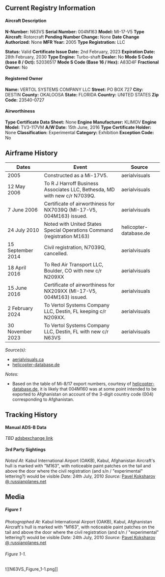 ## Current Registry Information
#### Aircraft Description
**N-Number:** N63VS
**Serial Number:** 004M163
**Model:** MI-17-V5
**Type Aircraft:** Rotorcraft
**Pending Number Change:** None
**Date Change Authorized:** None
**MFR Year:** 2005
**Type Registration:** LLC

**Status:** Valid
**Certificate Issue Date:** 2nd February, 2023
**Expiration Date:** 28th February, 2030
**Type Engine:** Turbo-shaft
**Dealer:** No
**Mode S Code (base 8 / Oct):** 52036517
**Mode S Code (Base 16 / Hex):** A83D4F
**Fractional Owner:** No

#### Registered Owner
**Name:** VERTOL SYSTEMS COMPANY LLC
**Street:** PO BOX 727
**City:** DESTIN
**County:** OKALOOSA
**State:** FLORIDA
**Country:** UNITED STATES
**Zip Code:** 23540-0727

#### Airworthiness
**Type Certificate Data Sheet:** None
**Engine Manufacturer:** KLIMOV
**Engine Model:** TV3-117VM
**A/W Date:** 15th June, 2016
**Type Certificate Holder:** None
**Classification:** Experimental
**Category:** Exhibition
**Exception Code:** No

## Airframe History

| **Dates**         | **Event**                                                                 | **Source**             |
| ----------------- | ------------------------------------------------------------------------- | ---------------------- |
| 2005              | Constructed as a Mi-17V5.                                                 | aerialvisuals          |
| 12 May 2006       | To R J Harroff Business Associates LLC, Bethesda, MD with new c/r N7039Q. | aerialvisuals          |
| 7 June 2006       | Certificate of airworthiness for NX7039Q (MI-17-V5, 004M163) issued.      | aerialvisuals          |
| 24 July 2010      | Noted with United States Special Operations Command (registration M163)   | helicopter-database.de |
| 15 September 2014 | Civil registration, N7039Q, cancelled.                                    | aerialvisuals          |
| 18 April 2016     | To Red Air Transport LLC, Boulder, CO with new c/r N209XX                 | aerialvisuals          |
| 15 June 2016      | Certificate of airworthiness for NX209XX (MI-17-V5, 004M163) issued.      | aerialvisuals          |
| 2 February 2024   | To Vertol Systems Company LLC, Destin, FL keeping c/r N209XX.             | aerialvisuals          |
| 30 November 2023  | To Vertol Systems Company LLC, Destin, FL with new c/r N63VS              | aerialvisuals          |
*Source(s):*
- [aerialvisuals.ca](https://www.aerialvisuals.ca/AirframeDossier.php?Serial=11753)
- [helicopter-database.de](https://www.helicopter-database.de/data-aircraft-history.php?cn=004M163&MainType=MIL08EX&count_hist=ja)

*Notes:*
- Based on the table of Mi-8/17 export numbers, courtesy of [helicopter-database.de](https://www.helicopter-database.de/mi8-export-numbers.php), it is likely that 004M160 was at some point intended to be exported to Afghanistan on account of the 3-digit country code (004) corresponding to Afghanistan.

## Tracking History
#### Manual ADS-B Data
*TBD*
[adsbexchange link](A83D4F)

#### 3rd Party Sightings
*Noted At:* Kabul International Airport (OAKB), Kabul, Afghanistan
	Aircraft's hull is marked with "M163", with noticeable paint patches on the tail and above the door where the civil registration (and s/n / "experimental" lettering?) would be visible
*Date:* 24th July, 2010
*Source:* [Pavel Koksharov @ russianplanes.net](https://russianplanes.net/id24806)

## Media
##### Figure 1
*Photographed At:* Kabul International Airport (OAKB), Kabul, Afghanistan
	Aircraft's hull is marked with "M163", with noticeable paint patches on the tail and above the door where the civil registration (and s/n / "experimental" lettering?) would be visible
*Date:* 24th July, 2010
*Source:* [Pavel Koksharov @ russianplanes.net](https://russianplanes.net/id24806)
###### Figure 1-1.
![[N63VS_Figure_1-1.png]]
